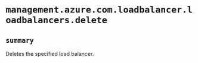 # `management.azure.com.loadbalancer.loadbalancers.delete`

## `summary`
Deletes the specified load balancer.


